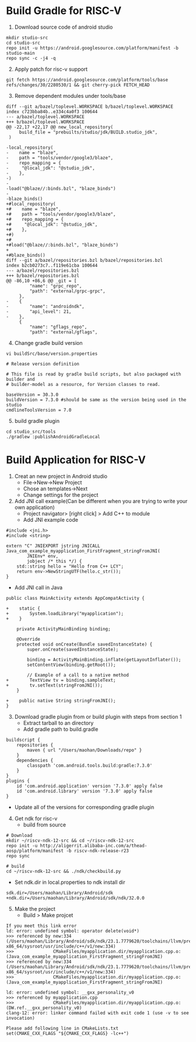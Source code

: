 # Build Gradle for RISC-V
1. Download source code of android studio
```
mkdir studio-src
cd studio-src
repo init -u https://android.googlesource.com/platform/manifest -b studio-main
repo sync -c -j4 -q
```

2. Apply patch for risc-v support
```
git fetch https://android.googlesource.com/platform/tools/base refs/changes/30/2280530/1 && git cherry-pick FETCH_HEAD
```

3. Remove dependent modules under tools/base
```
diff --git a/bazel/toplevel.WORKSPACE b/bazel/toplevel.WORKSPACE
index c723bba84b..e334c4a0f3 100644
--- a/bazel/toplevel.WORKSPACE
+++ b/bazel/toplevel.WORKSPACE
@@ -22,17 +22,17 @@ new_local_repository(
     build_file = "prebuilts/studio/jdk/BUILD.studio_jdk",
 )
 
-local_repository(
-    name = "blaze",
-    path = "tools/vendor/google3/blaze",
-    repo_mapping = {
-     "@local_jdk": "@studio_jdk",
-    },
-)
-
-load("@blaze//:binds.bzl", "blaze_binds")
-
-blaze_binds()
+#local_repository(
+#    name = "blaze",
+#    path = "tools/vendor/google3/blaze",
+#    repo_mapping = {
+#     "@local_jdk": "@studio_jdk",
+#    },
+#)
+#
+#load("@blaze//:binds.bzl", "blaze_binds")
+
+#blaze_binds()  
diff --git a/bazel/repositories.bzl b/bazel/repositories.bzl
index b2cb0273c7..f119e61cba 100644
--- a/bazel/repositories.bzl
+++ b/bazel/repositories.bzl
@@ -86,10 +86,6 @@ _git = [
         "name": "grpc_repo",
         "path": "external/grpc-grpc",
     },
-    {
-        "name": "androidndk",
-        "api_level": 21,
-    },
     {
         "name": "gflags_repo",
         "path": "external/gflags",
```

4. Change gradle build version
```
vi buildSrc/base/version.properties

# Release version definition

# This file is read by gradle build scripts, but also packaged with builder and
# builder-model as a resource, for Version classes to read.

baseVersion = 30.3.0
buildVersion = 7.3.0 #should be same as the version being used in the studio
cmdlineToolsVersion = 7.0
```

5. build gradle plugin
```
cd studio_src/tools
./gradlew :publishAndroidGradleLocal
```
# Build Application for RISC-V

1. Creat an new project in Android studio
   - File->New->New Project
   - Chose an templates->Next
   - Change settings for the project
2. Add JNI call example(Can be different when you are trying to write your own application)
   - Project navigator> [right click] > Add C++ to module
   - Add JNI example code
```
#include <jni.h>
#include <string>

extern "C" JNIEXPORT jstring JNICALL
Java_com_example_myapplication_FirstFragment_stringFromJNI(
        JNIEnv* env,
        jobject /* this */) {
    std::string hello = "Hello from C++ LCY";
    return env->NewStringUTF(hello.c_str());
}
```

   - Add JNI call in Java
```
public class MainActivity extends AppCompatActivity {

+    static {
+        System.loadLibrary("myapplication");
+    }

    private ActivityMainBinding binding;

    @Override
    protected void onCreate(Bundle savedInstanceState) {
        super.onCreate(savedInstanceState);

        binding = ActivityMainBinding.inflate(getLayoutInflater());
        setContentView(binding.getRoot());

        // Example of a call to a native method
+        TextView tv = binding.sampleText;
+        tv.setText(stringFromJNI());
    }

+    public native String stringFromJNI();
}
```

3. Download gradle plugin from or build plugin with steps from section 1
   - Extract tarball to an directory
   - Add gradle path to build.gradle
```
buildscript {
    repositories {
        maven { url "/Users/maohan/Downloads/repo" }
    }
    dependencies {
        classpath 'com.android.tools.build:gradle:7.3.0'
    }
}
plugins {
    id 'com.android.application' version '7.3.0' apply false
    id 'com.android.library' version '7.3.0' apply false
}
```

   - Update all of the versions for corresponding gradle plugin
4. Get ndk for risc-v
   - build from source
```
# Download
mkdir ~/riscv-ndk-12-src && cd ~/riscv-ndk-12-src
repo init -u http://aligerrit.alibaba-inc.com/a/thead-aosp/platform/manifest -b riscv-ndk-release-r23
repo sync

# build
cd ~/riscv-ndk-12-src && ./ndk/checkbuild.py
```

   - Set ndk.dir in local.properties to ndk install dir
```
sdk.dir=/Users/maohan/Library/Android/sdk
+ndk.dir=/Users/maohan/Library/Android/sdk/ndk/32.0.0
```

5. Make the project
   - Build > Make projcet
```
If you meet this link error
ld: error: undefined symbol: operator delete(void*)
>>> referenced by new:334 (/Users/maohan/Library/Android/sdk/ndk/23.1.7779620/toolchains/llvm/prebuilt/darwin-x86_64/sysroot/usr/include/c++/v1/new:334)
>>>               CMakeFiles/myapplication.dir/myapplication.cpp.o:(Java_com_example_myapplication_FirstFragment_stringFromJNI)
>>> referenced by new:334 (/Users/maohan/Library/Android/sdk/ndk/23.1.7779620/toolchains/llvm/prebuilt/darwin-x86_64/sysroot/usr/include/c++/v1/new:334)
>>>               CMakeFiles/myapplication.dir/myapplication.cpp.o:(Java_com_example_myapplication_FirstFragment_stringFromJNI)

ld: error: undefined symbol: __gxx_personality_v0
>>> referenced by myapplication.cpp
>>>               CMakeFiles/myapplication.dir/myapplication.cpp.o:(DW.ref.__gxx_personality_v0)
clang-12: error: linker command failed with exit code 1 (use -v to see invocation)

Please add following line in CMakeLists.txt
set(CMAKE_CXX_FLAGS "${CMAKE_CXX_FLAGS} -lc++")
```
